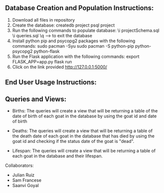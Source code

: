 Database Creation and Population Instructions:
- 
1. Download all files in repository
2. Create the database:
   createdb project
   psql project 
3. Run the following commands to populate database:
    \i projectSchema.sql
    \i queries.sql
    \q --> to exit the database
5. Install python pip and psycopg2 packages with the following commands: 
   sudo pacman -Syu
   sudo pacman -S python-pip python-psycopg2 python-flask
6. Run the Flask application with the following commands:
   export FLASK_APP=app.py 
   flask run
7. Click on the link provided http://127.0.0.1:5000/

End User Usage Instructions: 
-

Queries and Views:
-
- Births: The queries will create a view that will be returning a table of the date of birth of each goat in the database by using the goat id and date of birth

- Deaths: The queries will create a view that will be returning a table of the death date of each goat in the database that has died by using the goat id and checking if the status date of the goat is "dead".

- Lifespan: The queries will create a view that will be returning a table of each goat in the database and their lifespan. 

Collaborators: 
- Julian Ruiz
- Sam Francese
- Saanvi Goyal 
